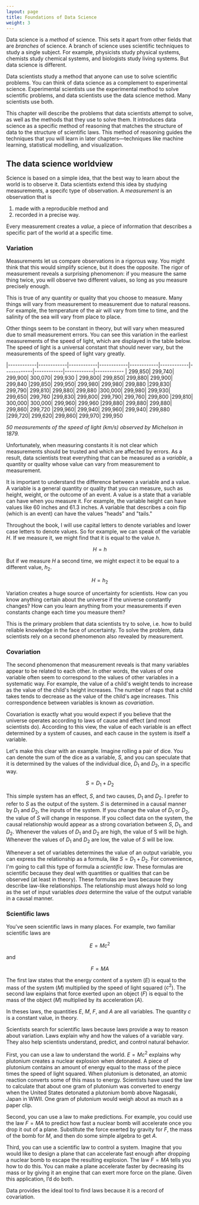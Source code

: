 ```yaml
---
layout: page
title: Foundations of Data Science
weight: 3
---
```


Data science is a _method_ of science. This sets it apart from other fields that are _branches_ of science. A branch of science uses scientific techniques to study a single subject. For example, physicists study physical systems, chemists study chemical systems, and biologists study living systems. But data science is different.  

Data scientists study a method that anyone can use to solve scientific problems. You can think of data science as a complement to experimental science. Experimental scientists use the experimental method to solve scientific problems, and data scientists use the data science method. Many scientists use both.

This chapter will describe the problems that data scientists attempt to solve, as well as the methods that they use to solve them. It introduces data science as a specific method of reasoning that matches the structure of data to the structure of scientific laws. This method of reasoning guides the techniques that you will learn in later chapters—techniques like machine learning, statistical modelling, and visualization.

## The data science worldview

Science is based on a simple idea, that the best way to learn about the world is to observe it. Data scientists extend this idea by studying measurements, a specifc type of observation. A _measurement_ is an observation that is 

1. made with a reproducible method and 
2. recorded in a precise way. 

Every measurement creates a _value_, a piece of information that describes a specific part of the world at a specific time. 

### Variation

Measurements let us compare observations in a rigorous way. You might think that this would simplify science, but it does the opposite. The rigor of measurement reveals a surprising phenomenon: if you measure the same thing twice, you will observe two different values, so long as you measure precisely enough. 

This is true of any quantity or quality that you choose to measure. Many things will vary from measurement to measurement due to natural reasons. For example, the temperature of the air will vary from time to time, and the salinity of the sea will vary from place to place. 

Other things seem to be constant in theory, but will vary when measured due to small measurement errors. You can see this variation in the earliest measurements of the speed of light, which are displayed in the table below. The speed of light is a universal constant that should never vary, but the measurements of the speed of light vary greatly.

|------------|------------|------------|------------|------------|------------|------------|------------|------------|------------
| 299,850|    299,740|    299,900|    300,070|    299,930 |    299,800| 299,850|    299,880|    299,900|    299,840
|299,850| 299,950| 299,980| 299,980| 299,880 |299,830| 299,790| 299,810| 299,880| 299,880
|300,000| 299,980| 299,930| 299,650| 299,760 |299,830| 299,800| 299,790| 299,760| 299,800
|299,810| 300,000| 300,000| 299,960| 299,960 |299,880| 299,880| 299,880| 299,860| 299,720
|299,960| 299,940| 299,960| 299,940| 299,880 |299,720| 299,620| 299,860| 299,970| 299,950

_50 measurements of the speed of light (km/s) observed by Michelson in 1879._

Unfortunately, when measuring constants it is not clear which measurements should be trusted and which are affected by errors. As a result, data scientists treat everything that can be measured as a _variable_, a quantity or quality whose value can vary from measurement to measurement. 

It is important to understand the difference between a variable and a value. A variable is a general quantity or quality that you can measure, such as height, weight, or the outcome of an event. A value is a state that a variable can have when you measure it. For example, the variable height can have values like 60 inches and 61.3 inches. A variable that describes a coin flip (which is an event) can have the values "heads" and "tails." 

Throughout the book, I will use capital letters to denote variables and lower case letters to denote values. So for example, we can speak of the variable $H$. If we measure it, we might find that it is equal to the value $h$.

$$H = h$$

But if we measure $H$ a second time, we might expect it to be equal to a different value, $h_{2}$.

$$H = h_{2}$$

Variation creates a huge source of uncertainty for scientists. How can you know anything certain about the universe if the universe constantly changes? How can you learn anything from your measurements if even constants change each time you measure them? 

This is the primary problem that data scientists try to solve, i.e. how to build reliable knowledge in the face of uncertainty. To solve the problem, data scientists rely on a second phenomenon also revealed by measurement.

### Covariation

The second phenomenon that measurement reveals is that many variables appear to be related to each other. In other words, the values of one variable often seem to correspond to the values of other variables in a systematic way. For example, the value of a child's weight tends to increase as the value of the child's height increases. The number of naps that a child takes tends to decrease as the value of the child's age increases. This correspondence between variables is known as _covariation_. 

Covariation is exactly what you would expect if you believe that the universe operates according to laws of cause and effect (and most scientists do). According to this view, the value of each variable is an effect determined by a system of causes, and each cause in the system is itself a variable.

Let's make this clear with an example. Imagine rolling a pair of dice. You can denote the sum of the dice as a variable, $S$, and you can speculate that it is determined by the values of the individual dice, $D_{1}$ and $D_{2}$, in a specific way. 

$$S = D_{1} + D_{2}$$

This simple system has an effect, $S$, and two causes, $D_{1}$ and $D_{2}$. I prefer to refer to $S$ as the output of the system. $S$ is determined in a causal manner by $D_{1}$ and $D_{2}$, the inputs of the system. If you change the value of $D_{1}$ or $D_{2}$, the value of $S$ will change in response. If you collect data on the system, the causal relationship would appear as a strong covariation between $S$, $D_{1}$, and $D_{2}$. Whenever the values of $D_{1}$ and $D_{2}$ are high, the value of S will be high. Whenever the values of $D_{1}$ and $D_{2}$ are low, the value of $S$ will be low.

Whenever a set of variables determines the value of an output variable, you can express the relationship as a formula, like $S = D_{1} + D_{2}$. For convenience, I'm going to call this type of formula a _scientific law_. These formulas are scientific because they deal with quantities or qualities that can be observed (at least in theory). These formulas are laws because they describe law-like relationships. The relationship must always hold so long as the set of input variables _does_ determine the value of the output variable in a causal manner.

### Scientific laws

You've seen scientific laws in many places. For example, two familiar scientific laws are 

$$E=Mc^{2}$$

and 

$$F=MA$$

The first law states that the energy content of a system ($E$) is equal to the mass of the system ($M$) multiplied by the speed of light squared ($c^{2}$). The second law explains that force exerted upon an object ($F$) is equal to the mass of the object ($M$) multiplied by its acceleration ($A$). 

In theses laws, the quantities $E$, $M$, $F$, and $A$ are all variables. The quantity $c$ is a constant value, in theory.

Scientists search for scientific laws because laws provide a way to reason about variation. Laws explain why and how the values of a variable vary. They also help scientists understand, predict, and control natural behavior.

First, you can use a law to understand the world. $E = Mc^{2}$ explains why plutonium creates a nuclear explosion when detonated. A piece of plutonium contains an amount of energy equal to the mass of the piece times the speed of light squared. When plutonium is detonated, an atomic reaction converts some of this mass to energy. Scientists have used the law to calculate that about one gram of plutonium was converted to energy when the United States detonated a plutonium bomb above Nagasaki, Japan in WWII. One gram of plutonium would weigh about as much as a paper clip.

Second, you can use a law to make predictions. For example, you could use the law $F = MA$ to predict how fast a nuclear bomb will accelerate once you drop it out of a plane. Substitute the force exerted by gravity for $F$, the mass of the bomb for $M$, and then do some simple algebra to get $A$.

Third, you can use a scientific law to control a system. Imagine that you would like to design a plane that can accelerate fast enough after dropping a nuclear bomb to escape the resulting explosion. The law $F = MA$ tells you how to do this. You can make a plane accelerate faster by decreasing its mass or by giving it an engine that can exert more force on the plane. Given this application, I’d do both.



Data provides the ideal tool to find laws because it is a record of covariation.



